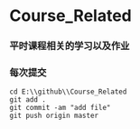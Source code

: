 # Course_Related

### 平时课程相关的学习以及作业



### 每次提交

```
cd E:\\github\\Course_Related
git add .
git commit -am "add file"
git push origin master

```

